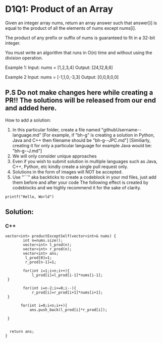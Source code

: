 # D1Q1: Product of an Array
Given an integer array nums, return an array answer such that answer[i] is equal to the product of all the elements of nums except nums[i].

The product of any prefix or suffix of nums is guaranteed to fit in a 32-bit integer.

You must write an algorithm that runs in O(n) time and without using the division operation.

Example 1:
Input: nums = [1,2,3,4]
Output: [24,12,8,6]

Example 2
Input: nums = [-1,1,0,-3,3]
Output: [0,0,9,0,0]


## P.S Do not make changes here while creating a PR!! The solutions will be released from our end and added here.

How to add a solution:
1. In this particular folder, create a file named "githubUsername--language.md" 
[For example, if "bh-g" is creating a solution in Python, Java and C++ then filename should be "bh-g--JPC.md"]
[Similiarly, creating it for only a particular language for example Java would be: "bh-g--J.md"]
2. We will only consider unique approaches 
3. Even if you wish to submit solution in multiple languages such as Java, C++, Python, etc kindly create a single pull request only.
4. Solutions in the form of images will NOT be accepted.
5. Use "```" aka backticks to create a codeblock in your md files, just add them before and after your code 
The following effect is created by codeblocks and we highly recommend it for the sake of clarity. 

```
printf("Hello, World")
```

## Solution:

### C++
```
vector<int> productExceptSelf(vector<int>& nums) {
        int n=nums.size();
        vector<int> l_prod(n);
        vector<int> r_prod(n);
        vector<int> ans;
         l_prod[0]=1;
         r_prod[n-1]=1;
    
        for(int i=1;i<n;i++){
            l_prod[i]=l_prod[i-1]*nums[i-1];
 }
             
        for(int i=n-2;i>=0;i--){
            r_prod[i]=r_prod[i+1]*nums[i+1];
 }
 
       for(int i=0;i<n;i++){
           ans.push_back(l_prod[i]*r_prod[i]);
        
 }


  return ans;      
}
```